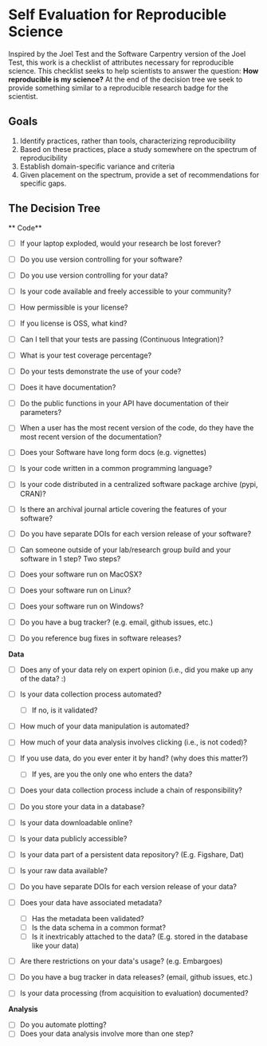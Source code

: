 
# Self Evaluation for Reproducible Science

Inspired by the Joel Test and the Software Carpentry version of the Joel Test, 
this work is a checklist of attributes necessary for reproducible science. 
This checklist seeks to help scientists to answer the question: **How 
reproducible is my science?** At the end of the decision tree we seek to
provide something similar to a reproducible research badge for the scientist.

## Goals

1. Identify practices, rather than tools, characterizing reproducibility 
2. Based on these practices, place a study somewhere on the spectrum of
reproducibility
3. Establish domain-specific variance and criteria
4. Given placement on the spectrum, provide a set of recommendations for specific gaps.

## The Decision Tree


** Code**

- [ ] If your laptop exploded, would your research be lost forever?
- [ ] Do you use version controlling for your software?
- [ ] Do you use version controlling for your data?
- [ ] Is your code available and freely accessible to your community?
- [ ] How permissible is your license?
- [ ] If you license is OSS, what kind?
- [ ] Can I tell that your tests are passing (Continuous Integration)?
- [ ] What is your test coverage percentage?
- [ ] Do your tests demonstrate the use of your code?
- [ ] Does it have documentation?
- [ ] Do the public functions in your API have documentation of their parameters?
- [ ] When a user has the most recent version of the code, do they have the most recent version of the documentation?
- [ ] Does your Software have long form docs (e.g. vignettes)
- [ ] Is your code written in a common programming language?
- [ ] Is your code distributed in a centralized software package archive (pypi, CRAN)?
- [ ] Is there an archival journal article covering the features of your software?
- [ ] Do you have separate DOIs for each version release of your software?
- [ ] Can someone outside of your lab/research group build and your software in 1 step? Two steps?
- [ ] Does your software run on MacOSX?  
- [ ] Does your software run on Linux?  
- [ ] Does your software run on Windows?  
- [ ] Do you have a bug tracker? (e.g. email, github issues, etc.)
- [ ] Do you reference bug fixes in software releases?


**Data**

- [ ] Does any of your data rely on expert opinion (i.e., did you make up any of the data? :) 
- [ ] Is your data collection process automated?
    - [ ] If no, is it validated?
- [ ] How much of your data manipulation is automated?
- [ ] How much of your data analysis involves clicking (i.e., is not coded)?
- [ ] If you use data, do you ever enter it by hand? (why does this matter?)
    -  [ ] If yes, are you the only one who enters the data?
- [ ] Does your data collection process include a chain of responsibility?
- [ ] Do you store your data in a database?
- [ ] Is your data downloadable online?
- [ ] Is your data publicly accessible?
- [ ] Is your data part of a persistent data repository? (E.g. Figshare, Dat)
- [ ] Is your raw data available?
- [ ] Do you have separate DOIs for each version release of your data?
- [ ] Does your data have associated metadata?
    - [ ] Has the metadata been validated?
    - [ ] Is the data schema in a common format?
    - [ ] Is it inextricably attached to the data? (E.g. stored in the database like your data)
- [ ] Are there restrictions on your data's usage?  (e.g. Embargoes)
- [ ] Do you have a bug tracker in data releases? (email, github issues, etc.)
- [ ] Is your data processing (from acquisition to evaluation) documented?



**Analysis**

- [ ] Do you automate plotting?
- [ ] Does your data analysis involve more than one step?
